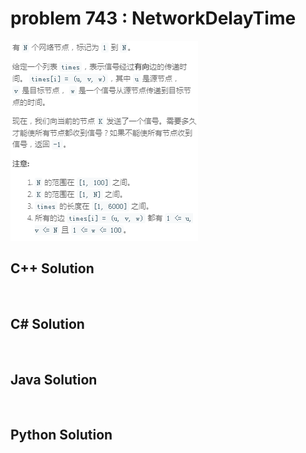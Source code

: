 
# problem 743 : NetworkDelayTime

<img src="https://github.com/Peefy/PeefyLeetCode/blob/master/doc/701-800/743.NetworkDelayTime/problem.png"/>

## C++ Solution

```c++



```

## C# Solution

```csharp



```

## Java Solution

```java



```

## Python Solution

```python



```





